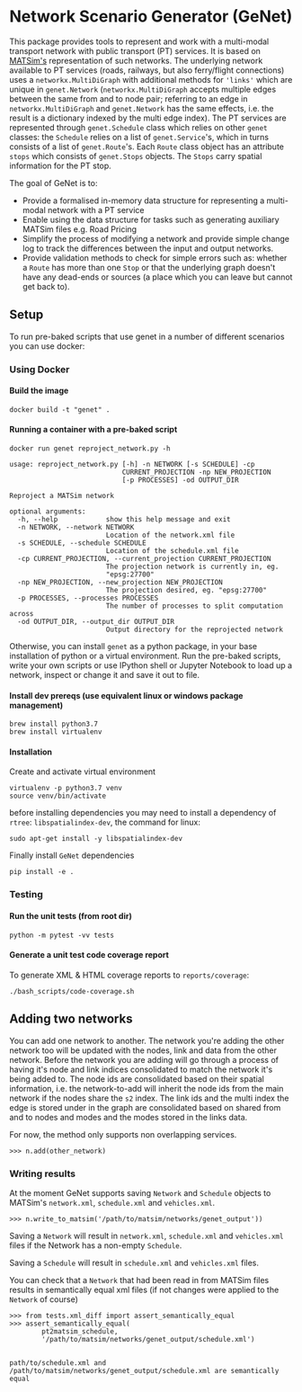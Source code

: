 # Network Scenario Generator (GeNet)

This package provides tools to represent and work with a multi-modal transport network with public transport (PT)
services. It is based on [MATSim's](https://www.matsim.org/) representation of such networks. The underlying 
network available to PT services (roads, railways, but also ferry/flight connections) uses a `networkx.MultiDiGraph`
with additional methods for `'links'` which are unique in `genet.Network` (`networkx.MultiDiGraph` accepts multiple 
edges between the same from and to node pair; referring to an edge in `networkx.MultiDiGraph` and `genet.Network`
has the same effects, i.e. the result is a dictionary indexed by the multi edge index). The PT services are 
represented through `genet.Schedule` class which relies on other `genet` 
classes: the `Schedule` relies on a list of `genet.Service`'s, which in turns consists of a list of `genet.Route`'s.
Each `Route` class object has an attribute `stops` which consists of `genet.Stops` objects. The `Stops` carry spatial
information for the PT stop.

The goal of GeNet is to:
- Provide a formalised in-memory data structure for representing a multi-modal network with a PT service
- Enable using the data structure for tasks such as generating auxiliary MATSim files e.g. Road Pricing
- Simplify the process of modifying a network and provide simple change log to track the differences between the input
and output networks.
- Provide validation methods to check for simple errors such as: whether a `Route` has more than one `Stop` or that the
underlying graph doesn't have any dead-ends or sources (a place which you can leave but cannot get back to).

## Setup

To run pre-baked scripts that use genet in a number of different scenarios you can use docker:

### Using Docker
#### Build the image

    docker build -t "genet" .

#### Running a container with a pre-baked script

    docker run genet reproject_network.py -h
    
    usage: reproject_network.py [-h] -n NETWORK [-s SCHEDULE] -cp
                                CURRENT_PROJECTION -np NEW_PROJECTION
                                [-p PROCESSES] -od OUTPUT_DIR
    
    Reproject a MATSim network
    
    optional arguments:
      -h, --help            show this help message and exit
      -n NETWORK, --network NETWORK
                            Location of the network.xml file
      -s SCHEDULE, --schedule SCHEDULE
                            Location of the schedule.xml file
      -cp CURRENT_PROJECTION, --current_projection CURRENT_PROJECTION
                            The projection network is currently in, eg.
                            "epsg:27700"
      -np NEW_PROJECTION, --new_projection NEW_PROJECTION
                            The projection desired, eg. "epsg:27700"
      -p PROCESSES, --processes PROCESSES
                            The number of processes to split computation across
      -od OUTPUT_DIR, --output_dir OUTPUT_DIR
                            Output directory for the reprojected network

Otherwise, you can install `genet` as a python package, in your base installation of python or a virtual environment.
Run the pre-baked scripts, write your own scripts or use IPython shell or Jupyter Notebook to load up a network, 
inspect or change it and save it out to file.

#### Install dev prereqs (use equivalent linux or windows package management)

    brew install python3.7
    brew install virtualenv
    
#### Installation  

Create and activate virtual environment

    virtualenv -p python3.7 venv
    source venv/bin/activate
    
before installing dependencies you may need to install a dependency of `rtree`: `libspatialindex-dev`, the command 
for linux:
    
    sudo apt-get install -y libspatialindex-dev
    
Finally install `GeNet` dependencies

    pip install -e .
    
### Testing

#### Run the unit tests (from root dir)

    python -m pytest -vv tests

#### Generate a unit test code coverage report

To generate XML & HTML coverage reports to `reports/coverage`:
    
    ./bash_scripts/code-coverage.sh

## Adding two networks

You can add one network to another. The network you're adding the other network too will be updated with the nodes, 
link and data from the other network. Before the network you are adding will go through a process of having it's node
and link indices consolidated to match the network it's being added to. The node ids are consolidated based on their
spatial information, i.e. the network-to-add will inherit the node ids from the main network if the nodes share the
`s2` index. The link ids and the multi index the edge is stored under in the graph are consolidated based on shared 
from and to nodes and modes and the modes stored in the links data.

For now, the method only supports non overlapping services.

    >>> n.add(other_network)

### Writing results

At the moment GeNet supports saving `Network` and `Schedule` objects to MATSim's `network.xml`, `schedule.xml` and
`vehicles.xml`.

    >>> n.write_to_matsim('/path/to/matsim/networks/genet_output'))
    
Saving a `Network` will result in `network.xml`, `schedule.xml` and `vehicles.xml` files if the Network has a non-empty 
`Schedule`.

Saving a `Schedule` will result in `schedule.xml` and `vehicles.xml` files.

You can check that a `Network` that had been read in from MATSim files results in semantically equal xml files 
(if not changes were applied to the `Network` of course)

    >>> from tests.xml_diff import assert_semantically_equal
    >>> assert_semantically_equal(
            pt2matsim_schedule, 
            '/path/to/matsim/networks/genet_output/schedule.xml')
            
            
    path/to/schedule.xml and /path/to/matsim/networks/genet_output/schedule.xml are semantically equal